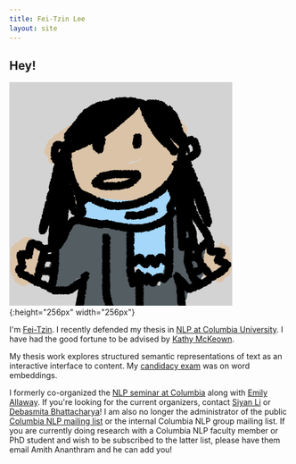 ```yaml
---
title: Fei-Tzin Lee
layout: site
---
```


## Hey!

![A scribbled likeness of myself.](/assets/img/profile.png){:height="256px" width="256px"}

I'm [Fei-Tzin](about.html). I recently defended my thesis in [NLP at Columbia University](http://www1.cs.columbia.edu/nlp/index.cgi). I have had the good fortune to be advised by [Kathy McKeown](http://www.cs.columbia.edu/~kathy/).

My thesis work explores structured semantic representations of text as an interactive interface to content. My [candidacy exam](candidacy.html) was on word embeddings.

I formerly co-organized the [NLP seminar at Columbia](http://www.cs.columbia.edu/nlp/nlp_seminar.html) along with [Emily Allaway](http://www.cs.columbia.edu/~eallaway/). If you're looking for the current organizers, contact [Siyan Li](https://siyan-sylvia-li.com) or [Debasmita Bhattacharya](https://d-bhattacharya.github.io)! I am also no longer the administrator of the public [Columbia NLP mailing list](https://lists.cs.columbia.edu/mailman/listinfo/nlp-announce) or the internal Columbia NLP group mailing list. If you are currently doing research with a Columbia NLP faculty member or PhD student and wish to be subscribed to the latter list, please have them email Amith Ananthram and he can add you!